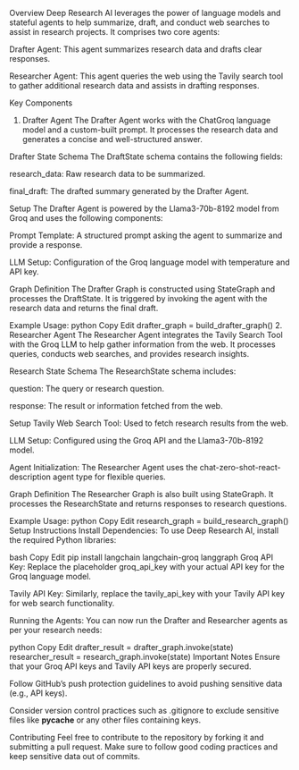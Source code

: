 Overview
Deep Research AI leverages the power of language models and stateful agents to help summarize, draft, and conduct web searches to assist in research projects. It comprises two core agents:

Drafter Agent: This agent summarizes research data and drafts clear responses.

Researcher Agent: This agent queries the web using the Tavily search tool to gather additional research data and assists in drafting responses.

Key Components
1. Drafter Agent
The Drafter Agent works with the ChatGroq language model and a custom-built prompt. It processes the research data and generates a concise and well-structured answer.

Drafter State Schema
The DraftState schema contains the following fields:

research_data: Raw research data to be summarized.

final_draft: The drafted summary generated by the Drafter Agent.

Setup
The Drafter Agent is powered by the Llama3-70b-8192 model from Groq and uses the following components:

Prompt Template: A structured prompt asking the agent to summarize and provide a response.

LLM Setup: Configuration of the Groq language model with temperature and API key.

Graph Definition
The Drafter Graph is constructed using StateGraph and processes the DraftState. It is triggered by invoking the agent with the research data and returns the final draft.

Example Usage:
python
Copy
Edit
drafter_graph = build_drafter_graph()
2. Researcher Agent
The Researcher Agent integrates the Tavily Search Tool with the Groq LLM to help gather information from the web. It processes queries, conducts web searches, and provides research insights.

Research State Schema
The ResearchState schema includes:

question: The query or research question.

response: The result or information fetched from the web.

Setup
Tavily Web Search Tool: Used to fetch research results from the web.

LLM Setup: Configured using the Groq API and the Llama3-70b-8192 model.

Agent Initialization: The Researcher Agent uses the chat-zero-shot-react-description agent type for flexible queries.

Graph Definition
The Researcher Graph is also built using StateGraph. It processes the ResearchState and returns responses to research questions.

Example Usage:
python
Copy
Edit
research_graph = build_research_graph()
Setup Instructions
Install Dependencies: To use Deep Research AI, install the required Python libraries:

bash
Copy
Edit
pip install langchain langchain-groq langgraph
Groq API Key: Replace the placeholder groq_api_key with your actual API key for the Groq language model.

Tavily API Key: Similarly, replace the tavily_api_key with your Tavily API key for web search functionality.

Running the Agents: You can now run the Drafter and Researcher agents as per your research needs:

python
Copy
Edit
drafter_result = drafter_graph.invoke(state)
researcher_result = research_graph.invoke(state)
Important Notes
Ensure that your Groq API keys and Tavily API keys are properly secured.

Follow GitHub’s push protection guidelines to avoid pushing sensitive data (e.g., API keys).

Consider version control practices such as .gitignore to exclude sensitive files like __pycache__ or any other files containing keys.

Contributing
Feel free to contribute to the repository by forking it and submitting a pull request. Make sure to follow good coding practices and keep sensitive data out of commits.
